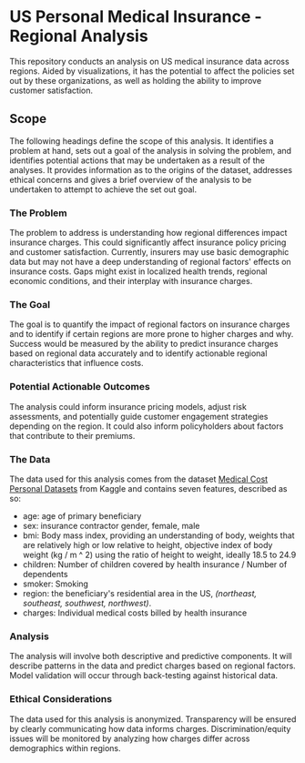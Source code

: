 # US Personal Medical Insurance - Regional Analysis

This repository conducts an analysis on US medical insurance data across regions. Aided by visualizations, it has the potential to affect the policies set out by these organizations, as well as holding the ability to improve customer satisfaction.

## Scope

The following headings define the scope of this analysis. It identifies a problem at hand, sets out a goal of the analysis in solving the problem, and identifies potential actions that may be undertaken as a result of the analyses. It provides information as to the origins of the dataset, addresses ethical concerns and gives a brief overview of the analysis to be undertaken to attempt to achieve the set out goal.

### The Problem

The problem to address is understanding how regional differences impact insurance charges. This could significantly affect insurance policy pricing and customer satisfaction. Currently, insurers may use basic demographic data but may not have a deep understanding of regional factors' effects on insurance costs. Gaps might exist in localized health trends, regional economic conditions, and their interplay with insurance charges.

### The Goal

The goal is to quantify the impact of regional factors on insurance charges and to identify if certain regions are more prone to higher charges and why. Success would be measured by the ability to predict insurance charges based on regional data accurately and to identify actionable regional characteristics that influence costs.

### Potential Actionable Outcomes

The analysis could inform insurance pricing models, adjust risk assessments, and potentially guide customer engagement strategies depending on the region. It could also inform policyholders about factors that contribute to their premiums.

### The Data

The data used for this analysis comes from the dataset [Medical Cost Personal Datasets](https://www.kaggle.com/datasets/mirichoi0218/insurance?resource=download) from Kaggle and contains seven features, described as so:

- age: age of primary beneficiary
- sex: insurance contractor gender, female, male
- bmi: Body mass index, providing an understanding of body, weights that are relatively high or low relative to height,
objective index of body weight (kg / m ^ 2) using the ratio of height to weight, ideally 18.5 to 24.9
- children: Number of children covered by health insurance / Number of dependents
- smoker: Smoking
- region: the beneficiary's residential area in the US, *(northeast, southeast, southwest, northwest)*.
- charges: Individual medical costs billed by health insurance

### Analysis

The analysis will involve both descriptive and predictive components. It will describe patterns in the data and predict charges based on regional factors. Model validation will occur through back-testing against historical data.

### Ethical Considerations

The data used for this analysis is anonymized. Transparency will be ensured by clearly communicating how data informs charges. Discrimination/equity issues will be monitored by analyzing how charges differ across demographics within regions.
